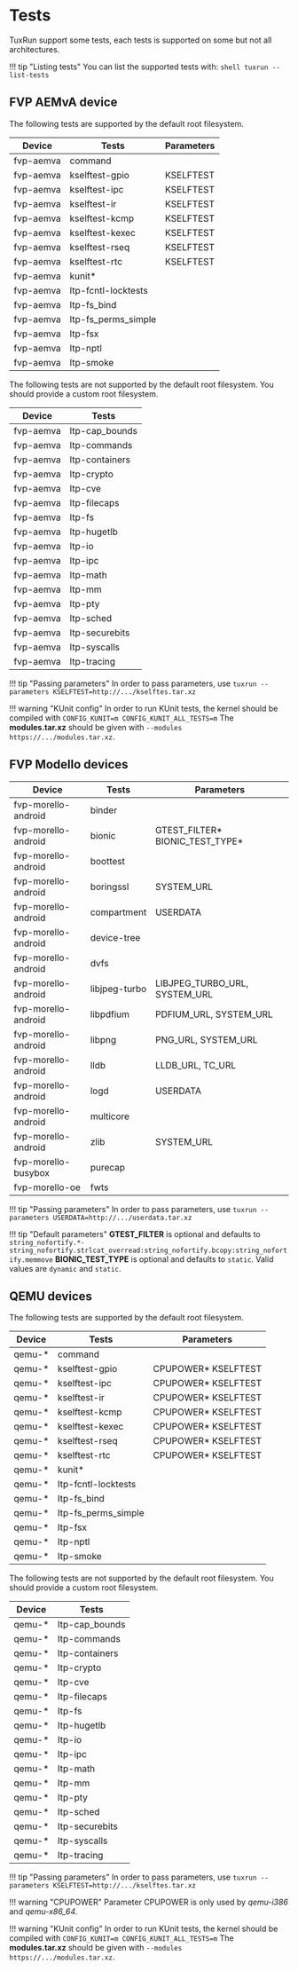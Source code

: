 # Tests

TuxRun support some tests, each tests is supported on some but not all architectures.

!!! tip "Listing tests"
    You can list the supported tests with:
    ```shell
    tuxrun --list-tests
    ```

## FVP AEMvA device

The following tests are supported by the default root filesystem.

Device    | Tests               | Parameters |
----------|---------------------|------------|
fvp-aemva | command             |            |
fvp-aemva | kselftest-gpio      |  KSELFTEST |
fvp-aemva | kselftest-ipc       |  KSELFTEST |
fvp-aemva | kselftest-ir        |  KSELFTEST |
fvp-aemva | kselftest-kcmp      |  KSELFTEST |
fvp-aemva | kselftest-kexec     |  KSELFTEST |
fvp-aemva | kselftest-rseq      |  KSELFTEST |
fvp-aemva | kselftest-rtc       |  KSELFTEST |
fvp-aemva | kunit\*             |            |
fvp-aemva | ltp-fcntl-locktests |            |
fvp-aemva | ltp-fs_bind         |            |
fvp-aemva | ltp-fs_perms_simple |            |
fvp-aemva | ltp-fsx             |            |
fvp-aemva | ltp-nptl            |            |
fvp-aemva | ltp-smoke           |            |

The following tests are not supported by the default root filesystem. You should
provide a custom root filesystem.

Device    | Tests               |
----------|---------------------|
fvp-aemva | ltp-cap_bounds      |
fvp-aemva | ltp-commands        |
fvp-aemva | ltp-containers      |
fvp-aemva | ltp-crypto          |
fvp-aemva | ltp-cve             |
fvp-aemva | ltp-filecaps        |
fvp-aemva | ltp-fs              |
fvp-aemva | ltp-hugetlb         |
fvp-aemva | ltp-io              |
fvp-aemva | ltp-ipc             |
fvp-aemva | ltp-math            |
fvp-aemva | ltp-mm              |
fvp-aemva | ltp-pty             |
fvp-aemva | ltp-sched           |
fvp-aemva | ltp-securebits      |
fvp-aemva | ltp-syscalls        |
fvp-aemva | ltp-tracing         |

!!! tip "Passing parameters"
    In order to pass parameters, use `tuxrun --parameters KSELFTEST=http://.../kselftes.tar.xz`

!!! warning "KUnit config"
    In order to run KUnit tests, the kernel should be compiled with
    ```
    CONFIG_KUNIT=m
    CONFIG_KUNIT_ALL_TESTS=m
    ```
    The **modules.tar.xz** should be given with `--modules https://.../modules.tar.xz`.


## FVP Modello devices

Device              | Tests        | Parameters                       |
--------------------|--------------|----------------------------------|
fvp-morello-android | binder       |                                  |
fvp-morello-android | bionic       | GTEST_FILTER\* BIONIC_TEST_TYPE\*|
fvp-morello-android | boottest     |                                  |
fvp-morello-android | boringssl    | SYSTEM_URL                       |
fvp-morello-android | compartment  | USERDATA                         |
fvp-morello-android | device-tree  |                                  |
fvp-morello-android | dvfs         |                                  |
fvp-morello-android | libjpeg-turbo| LIBJPEG_TURBO_URL, SYSTEM_URL    |
fvp-morello-android | libpdfium    | PDFIUM_URL, SYSTEM_URL           |
fvp-morello-android | libpng       | PNG_URL, SYSTEM_URL              |
fvp-morello-android | lldb         | LLDB_URL, TC_URL                 |
fvp-morello-android | logd         | USERDATA                         |
fvp-morello-android | multicore    |                                  |
fvp-morello-android | zlib         | SYSTEM_URL                       |
fvp-morello-busybox | purecap      |                                  |
fvp-morello-oe      | fwts         |                                  |

!!! tip "Passing parameters"
    In order to pass parameters, use `tuxrun --parameters USERDATA=http://.../userdata.tar.xz`

!!! tip "Default parameters"
    **GTEST_FILTER** is optional and defaults to
    ```
    string_nofortify.*-string_nofortify.strlcat_overread:string_nofortify.bcopy:string_nofortify.memmove
    ```
    **BIONIC_TEST_TYPE** is optional and defaults to `static`. Valid values are `dynamic` and `static`.

## QEMU devices

The following tests are supported by the default root filesystem.

Device  | Tests               | Parameters           |
--------|---------------------|----------------------|
qemu-\* | command             |                      |
qemu-\* | kselftest-gpio      | CPUPOWER\* KSELFTEST |
qemu-\* | kselftest-ipc       | CPUPOWER\* KSELFTEST |
qemu-\* | kselftest-ir        | CPUPOWER\* KSELFTEST |
qemu-\* | kselftest-kcmp      | CPUPOWER\* KSELFTEST |
qemu-\* | kselftest-kexec     | CPUPOWER\* KSELFTEST |
qemu-\* | kselftest-rseq      | CPUPOWER\* KSELFTEST |
qemu-\* | kselftest-rtc       | CPUPOWER\* KSELFTEST |
qemu-\* | kunit\*             |                      |
qemu-\* | ltp-fcntl-locktests |                      |
qemu-\* | ltp-fs_bind         |                      |
qemu-\* | ltp-fs_perms_simple |                      |
qemu-\* | ltp-fsx             |                      |
qemu-\* | ltp-nptl            |                      |
qemu-\* | ltp-smoke           |                      |

The following tests are not supported by the default root filesystem. You should
provide a custom root filesystem.

Device  | Tests               |
--------|---------------------|
qemu-\* | ltp-cap_bounds      |
qemu-\* | ltp-commands        |
qemu-\* | ltp-containers      |
qemu-\* | ltp-crypto          |
qemu-\* | ltp-cve             |
qemu-\* | ltp-filecaps        |
qemu-\* | ltp-fs              |
qemu-\* | ltp-hugetlb         |
qemu-\* | ltp-io              |
qemu-\* | ltp-ipc             |
qemu-\* | ltp-math            |
qemu-\* | ltp-mm              |
qemu-\* | ltp-pty             |
qemu-\* | ltp-sched           |
qemu-\* | ltp-securebits      |
qemu-\* | ltp-syscalls        |
qemu-\* | ltp-tracing         |

!!! tip "Passing parameters"
    In order to pass parameters, use `tuxrun --parameters KSELFTEST=http://.../kselftes.tar.xz`

!!! warning "CPUPOWER"
    Parameter CPUPOWER is only used by *qemu-i386* and *qemu-x86_64*.

!!! warning "KUnit config"
    In order to run KUnit tests, the kernel should be compiled with
    ```
    CONFIG_KUNIT=m
    CONFIG_KUNIT_ALL_TESTS=m
    ```
    The **modules.tar.xz** should be given with `--modules https://.../modules.tar.xz`.
